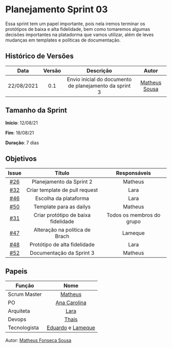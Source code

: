 # Planejamento Sprint 03

Essa sprint tem um papel importante, pois nela iremos terminar os protótipos de baixa e alta fidelidade, bem como tomaremos algumas decisões importantes na platadorma que vamos utilizar,
além de leves mudanças em templates e políticas de documentação.

## Histórico de Versões


| Data       | Versão | Descrição                      | Autor             |
| :--------: | :----: | :----------:                   | :---------------: |
| 22/08/2021 |    0.1   | Envio inicial do documento de planejamento da sprint 3 | [Matheus Sousa](https://github.com/https://github.com/gatotabaco)|

## Tamanho da Sprint

**Início**: 12/08/21

**Fim**: 18/08/21

**Duração**: 7 dias

## Objetivos

| Issue |            Título            |        Responsáveis         | 
|:-------:|:----------------------------:|:-----------------------------:|
| [#26](https://github.com/fga-eps-mds/2021-1-Bot/issues/26) | Planejamento da Sprint 2 | Matheus |
| [#32](https://github.com/fga-eps-mds/2021-1-Bot/issues/32) | Criar template de pull request | Lara |
| [#46](https://github.com/fga-eps-mds/2021-1-Bot/issues/46) | Escolha da plataforma | Lara |
| [#50](https://github.com/fga-eps-mds/2021-1-Bot/issues/50) | Template para as dailys | Matheus |
| [#31](https://github.com/fga-eps-mds/2021-1-Bot/issues/31) | Criar protótipo de baixa fidelidade | Todos os membros do grupo |
| [#47](https://github.com/fga-eps-mds/2021-1-Bot/issues/47) | Alteração na politica de Brach | Lameque |
| [#48](https://github.com/fga-eps-mds/2021-1-Bot/issues/48) | Protótipo de alta fidelidade | Lara |
| [#52](https://github.com/fga-eps-mds/2021-1-Bot/issues/52) | Documentação da Sprint 3 | Matheus |


## Papeis

|      Função      |            Nome            |
|------------------|:--------------------------:|
| Scrum Master | [Matheus](https://github.com/gatotabaco) |
| PO | [Ana Carolina](https://github.com/AnaCarolinaRodriguesLeite) |
| Arquiteta | [Lara](https://github.com/gatotabaco) |
| Devops | [Thais](https://github.com/thais-ra) |
| Tecnologista | [Eduardo]() e [Lameque](https://github.com/LamequeFernandes) |

Autor: [Matheus Fonseca Sousa](https://github.com/gatotabaco)


